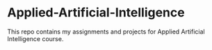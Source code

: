 # Applied-Artificial-Intelligence
This repo contains my assignments and projects for Applied Artificial Intelligence course. 
